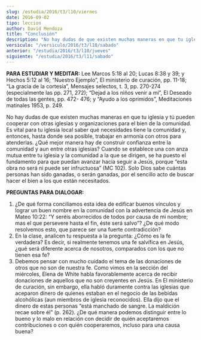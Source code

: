 ```yaml
---
slug: /estudia/2016/t3/l10/viernes
date: 2016-09-02
tipo: leccion
author: David Mendoza
title: "Conclusión"
description: "No hay dudas de que existen muchas maneras en que tu iglesia y tú pueden  cooperar con otras iglesias y organizaciones para el bien de la comunidad. Es  vital para tu iglesia local saber qué necesidades tiene la comunidad y,  entonces, hasta donde sea posible, trabajar en armo..."
versiculo: "/versiculo/2016/t3/l10/sabado"
anterior: "/estudia/2016/t3/l10/jueves"
siguiente: "/estudia/2016/t3/l11/sabado"
---
```


**PARA ESTUDIAR Y MEDITAR:** Lee Marcos 5:18 al 20; Lucas 8:38 y 39; y Hechos 5:12 al 16; “Nuestro Ejemplo”, El ministerio de curación, pp. 11-18; “La gracia de la cortesía”, Mensajes selectos, t. 3, pp. 270-274 (especialmente las pp. 271, 272); “Dejad a los niños venir a mí”, El Deseado de todas las gentes, pp. 472- 476; y “Ayudo a los oprimidos”, Meditaciones matinales 1953, p. 249.

No hay dudas de que existen muchas maneras en que tu iglesia y tú pueden cooperar con otras iglesias y organizaciones para el bien de la comunidad. Es vital para tu iglesia local saber qué necesidades tiene la comunidad y, entonces, hasta donde sea posible, trabajar en armonía con otros para atenderlas. ¿Qué mejor manera hay de construir confianza entre la comunidad y aun entre otras iglesias? Cuando se establece una con anza mutua entre tu iglesia y la comunidad a la que se dirigen, se ha puesto el fundamento para que puedan avanzar hacia seguir a Jesús, porque “esta obra no será ni puede ser infructuosa” (MC 102). Solo Dios sabe cuántas personas han sido ganadas, o serán ganadas, por el sencillo acto de buscar hacer el bien a los que están necesitados.

**PREGUNTAS PARA DIALOGAR:**

1. ¿De qué forma conciliamos esta idea de edificar buenos vínculos y lograr un buen nombre en la comunidad con la advertencia de Jesús en Mateo 10:22: “Y seréis aborrecidos de todos por causa de mi nombre; mas el que persevere hasta el fin, éste será salvo”? ¿De qué modo resolvemos esto, que parece ser una fuerte contradicción?
2. En la clase, analicen tu respuesta a la pregunta: ¿Cómo es la fe verdadera? Es decir, si realmente tenemos una fe salvífica en Jesús, ¿qué será diferente acerca de nosotros, comparados con los que no tienen esa fe?
3. Debemos pensar con mucho cuidado el tema de las donaciones de otros que no son de nuestra fe. Como vimos en la sección del miércoles, Elena de White habla favorablemente acerca de recibir donaciones de aquellos que no son creyentes en Jesús. En El ministerio de curación, sin embargo, ella habló duramente contra las iglesias que aceparon dinero de quienes estaban en el negocio de las bebidas alcohólicas (aun miembros de iglesia reconocidos). Ella dijo que el dinero de estas personas “está manchado de sangre. La maldición recae sobre él” (p. 262). ¿De qué manera podemos distinguir entre lo bueno y lo malo en relación con decidir de quién aceptaremos contribuciones o con quién cooperaremos, incluso para una causa buena?
